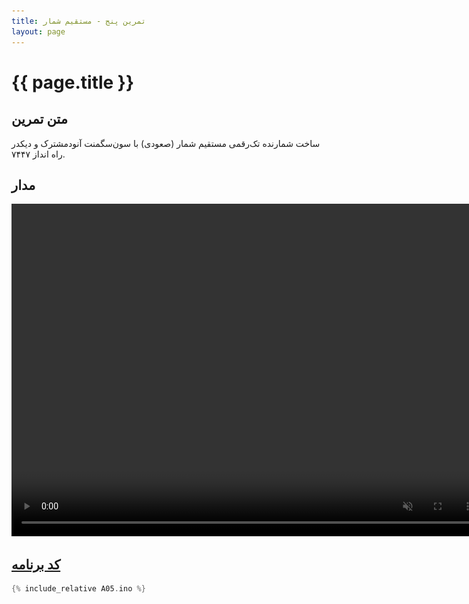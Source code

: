 ```yaml
---
title: تمرین پنج - مستقیم شمار
layout: page
---
```


# {{ page.title }}

## متن تمرین


ساخت شمارنده تک‌رقمی مستقیم شمار (صعودی) با سون‌سگمنت آنودمشترک و دیکدر راه انداز ۷۴۴۷.

## مدار

<video autoplay loop muted playsinline width="754" height="532">
<source src="video.mp4" type="video/mp4" />
<img src="picture.jpg" width="754" height="532" />
</video>

## [کد برنامه](A05.ino)

```c
{% include_relative A05.ino %}
```
